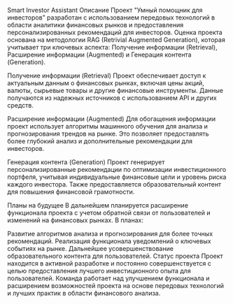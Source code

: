 
Smart Investor Assistant
Описание
Проект "Умный помощник для инвесторов" разработан с использованием передовых технологий в области аналитики финансовых рынков и предоставления персонализированных рекомендаций для инвесторов. Оценка проекта основана на методологии RAG (Retrivial Augmented Generation), которая учитывает три ключевых аспекта: Получение информации (Retrieval), Расширение информации (Augmented) и Генерация контента (Generation).

Получение информации (Retrieval)
Проект обеспечивает доступ к актуальным данным о финансовых рынках, включая цены акций, валюты, сырьевые товары и другие финансовые инструменты. Данные получаются из надежных источников с использованием API и других средств.

Расширение информации (Augmented)
Для обогащения информации проект использует алгоритмы машинного обучения для анализа и прогнозирования трендов на рынке. Это позволяет предоставлять более глубокий анализ и дополнительные рекомендации для инвесторов.

Генерация контента (Generation)
Проект генерирует персонализированные рекомендации по оптимизации инвестиционного портфеля, учитывая индивидуальные финансовые цели и уровень риска каждого инвестора. Также предоставляется образовательный контент для повышения финансовой грамотности.

Планы на будущее
В дальнейшем планируется расширение функционала проекта с учетом обратной связи от пользователей и изменений на финансовых рынках. В планах:

Развитие алгоритмов анализа и прогнозирования для более точных рекомендаций.
Реализация функционала уведомлений о ключевых событиях на рынке.
Дальнейшее усовершенствование образовательного контента для пользователей.
Статус проекта
Проект находится в активной разработке и постоянно совершенствуется с целью предоставления лучшего инвестиционного опыта для пользователей. Команда работает над улучшением функционала и расширением возможностей проекта на основе передовых технологий и лучших практик в области финансового анализа.
